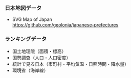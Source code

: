 ### 日本地図データ

- SVG Map of Japan  
  https://github.com/geolonia/japanese-prefectures

### ランキングデータ

- 国土地理院（面積・標高）
- 国勢調査（人口・人口密度）
- 統計で見る日本（市町村・平均気温・日照時間・降水量）
- 環境省（海岸線）
